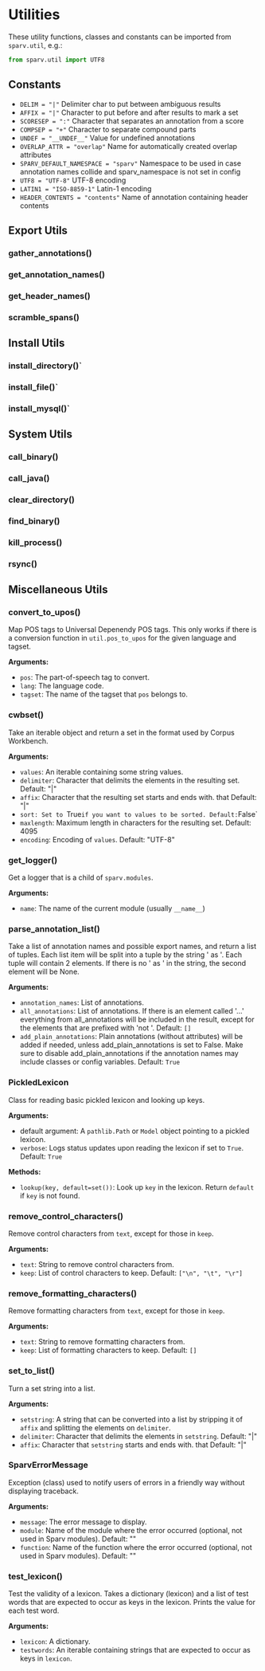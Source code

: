 # Utilities

These utility functions, classes and constants can be imported from `sparv.util`, e.g.:
```python
from sparv.util import UTF8
```


## Constants

- `DELIM = "|"`
  Delimiter char to put between ambiguous results
- `AFFIX = "|"`
  Character to put before and after results to mark a set
- `SCORESEP = ":"`
  Character that separates an annotation from a score
- `COMPSEP = "+"`
  Character to separate compound parts
- `UNDEF = "__UNDEF__"`
  Value for undefined annotations
- `OVERLAP_ATTR = "overlap"`
  Name for automatically created overlap attributes
- `SPARV_DEFAULT_NAMESPACE = "sparv"`
  Namespace to be used in case annotation names collide and sparv_namespace is not set in config
- `UTF8 = "UTF-8"`
  UTF-8 encoding
- `LATIN1 = "ISO-8859-1"`
  Latin-1 encoding
- `HEADER_CONTENTS = "contents"`
  Name of annotation containing header contents


## Export Utils

### gather_annotations()
### get_annotation_names()
### get_header_names()
### scramble_spans()


## Install Utils

### install_directory()`
### install_file()`
### install_mysql()`


## System Utils

### call_binary()
### call_java()
### clear_directory()
### find_binary()
### kill_process()
### rsync()


<!-- ## Tagsets -->


## Miscellaneous Utils

<!-- ### chain() -->

### convert_to_upos()
Map POS tags to Universal Depenendy POS tags. This only works if there is a conversion function in `util.pos_to_upos`
for the given language and tagset.

**Arguments:**
- `pos`: The part-of-speech tag to convert.
- `lang`: The language code.
- `tagset`: The name of the tagset that `pos` belongs to.


### cwbset()
Take an iterable object and return a set in the format used by Corpus Workbench.

**Arguments:**
- `values`: An iterable containing some string values.
- `delimiter`: Character that delimits the elements in the resulting set. Default: "|"
- `affix`: Character that the resulting set starts and ends with. that Default: "|"
- `sort: Set to `True` if you want to values to be sorted. Default: `False`
- `maxlength`: Maximum length in characters for the resulting set. Default: 4095
- `encoding`: Encoding of `values`. Default: "UTF-8"


### get_logger()
Get a logger that is a child of `sparv.modules`.

**Arguments:**
- `name`: The name of the current module (usually `__name__`)


### parse_annotation_list()
Take a list of annotation names and possible export names, and return a list of tuples. Each list item will be split
into a tuple by the string ' as '. Each tuple will contain 2 elements. If there is no ' as ' in the string, the second
element will be None.

**Arguments:**
- `annotation_names`: List of annotations.
- `all_annotations`: List of annotations. If there is an element called '...' everything from all_annotations will be
  included in the result, except for the elements that are prefixed with 'not '. Default: `[]`
- `add_plain_annotations`: Plain annotations (without attributes) will be added if needed, unless add_plain_annotations
  is set to False. Make sure to disable add_plain_annotations if the annotation names may include classes or config
  variables. Default: `True`


### PickledLexicon
Class for reading basic pickled lexicon and looking up keys.

**Arguments:**
- default argument: A `pathlib.Path` or `Model` object pointing to a pickled lexicon.
- `verbose`: Logs status updates upon reading the lexicon if set to `True`. Default: `True`

**Methods:**
- `lookup(key, default=set())`: Look up `key` in the lexicon. Return `default` if `key` is not found.


### remove_control_characters()
Remove control characters from `text`, except for those in `keep`.

**Arguments:**
- `text`: String to remove control characters from.
- `keep`: List of control characters to keep. Default: `["\n", "\t", "\r"]`


### remove_formatting_characters()
Remove formatting characters from `text`, except for those in `keep`.

**Arguments:**
- `text`: String to remove formatting characters from.
- `keep`: List of formatting characters to keep. Default: `[]`


### set_to_list()
Turn a set string into a list.

**Arguments:**
- `setstring`: A string that can be converted into a list by stripping it of `affix` and splitting the elements on
  `delimiter`.
- `delimiter`: Character that delimits the elements in `setstring`. Default: "|"
- `affix`: Character that `setstring` starts and ends with. that Default: "|"


### SparvErrorMessage
Exception (class) used to notify users of errors in a friendly way without displaying traceback.

**Arguments:**
- `message`: The error message to display.
- `module`: Name of the module where the error occurred (optional, not used in Sparv modules). Default: ""
- `function`: Name of the function where the error occurred (optional, not used in Sparv modules). Default: ""


### test_lexicon()
Test the validity of a lexicon. Takes a dictionary (lexicon) and a list of test words that are expected to occur as keys
in the lexicon. Prints the value for each test word.

**Arguments:**
- `lexicon`: A dictionary.
- `testwords`: An iterable containing strings that are expected to occur as keys in `lexicon`.
